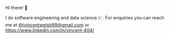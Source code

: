 Hi there! 👋

I do software engineering and data science 💹. For enquiries you can reach me at @jvincentwelsh99@gmail.com or https://www.linkedin.com/in/vincent-404/
